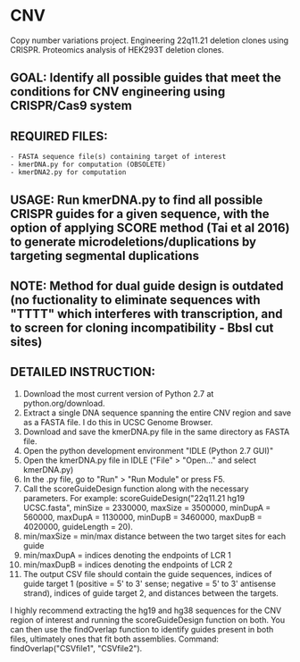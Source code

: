 # CNV
Copy number variations project. Engineering 22q11.21 deletion clones using CRISPR. Proteomics analysis of HEK293T deletion clones.

## GOAL: Identify all possible guides that meet the conditions for CNV engineering using CRISPR/Cas9 system

## REQUIRED FILES:
	- FASTA sequence file(s) containing target of interest
	- kmerDNA.py for computation (OBSOLETE)
	- kmerDNA2.py for computation

## USAGE: Run kmerDNA.py to find all possible CRISPR guides for a given sequence, with the option of applying SCORE method (Tai et al 2016) to generate microdeletions/duplications by targeting segmental duplications

## NOTE: Method for dual guide design is outdated (no fuctionality to eliminate sequences with "TTTT" which interferes with transcription, and to screen for cloning incompatibility - BbsI cut sites)


## DETAILED INSTRUCTION:
1. Download the most current version of Python 2.7 at python.org/download.
2. Extract a single DNA sequence spanning the entire CNV region and save as a FASTA file. I do this in UCSC Genome Browser.
3. Download and save the kmerDNA.py file in the same directory as FASTA file.
4. Open the python development environment "IDLE (Python 2.7 GUI)"
5. Open the kmerDNA.py file in IDLE ("File" > "Open..." and select kmerDNA.py)
6. In the .py file, go to "Run" > "Run Module" or press F5.
7. Call the scoreGuideDesign function along with the necessary parameters. For example: scoreGuideDesign("22q11.21 hg19 UCSC.fasta", minSize = 2330000, maxSize = 3500000, minDupA = 560000, maxDupA = 1130000, minDupB = 3460000, maxDupB = 4020000, guideLength = 20).
8. min/maxSize = min/max distance between the two target sites for each guide
9. min/maxDupA = indices denoting the endpoints of LCR 1
10. min/maxDupB = indices denoting the endpoints of LCR 2
11. The output CSV file should contain the guide sequences, indices of guide target 1 (positive = 5' to 3' sense; negative = 5' to 3' antisense strand), indices of guide target 2, and distances between the targets.

I highly recommend extracting the hg19 and hg38 sequences for the CNV region of interest and running the scoreGuideDesign function on both. You can then use the findOverlap function to identify guides present in both files, ultimately ones that fit both assemblies. Command: findOverlap("CSVfile1", "CSVfile2").

